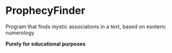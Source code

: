 # ProphecyFinder
Program that finds mystic associations in a text, based on esoteric numerology

**Purely for educational purposes**
